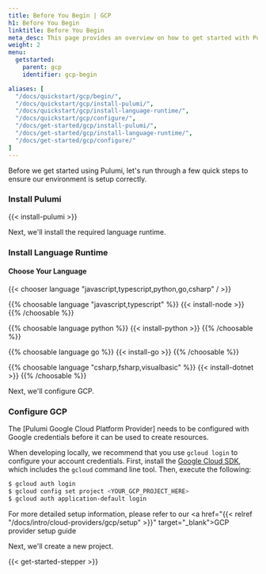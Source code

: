 ```yaml
---
title: Before You Begin | GCP
h1: Before You Begin
linktitle: Before You Begin
meta_desc: This page provides an overview on how to get started with Pulumi when starting an GCP project.
weight: 2
menu:
  getstarted:
    parent: gcp
    identifier: gcp-begin

aliases: [
  "/docs/quickstart/gcp/begin/",
  "/docs/quickstart/gcp/install-pulumi/",
  "/docs/quickstart/gcp/install-language-runtime/",
  "/docs/quickstart/gcp/configure/",
  "/docs/get-started/gcp/install-pulumi/",
  "/docs/get-started/gcp/install-language-runtime/",
  "/docs/get-started/gcp/configure/"
]
---
```


Before we get started using Pulumi, let's run through a few quick steps to ensure our environment is setup correctly.

### Install Pulumi

{{< install-pulumi >}}

Next, we'll install the required language runtime.

### Install Language Runtime

#### Choose Your Language

{{< chooser language "javascript,typescript,python,go,csharp" / >}}

{{% choosable language "javascript,typescript" %}}
{{< install-node >}}
{{% /choosable %}}

{{% choosable language python %}}
{{< install-python >}}
{{% /choosable %}}

{{% choosable language go %}}
{{< install-go >}}
{{% /choosable %}}

{{% choosable language "csharp,fsharp,visualbasic" %}}
{{< install-dotnet >}}
{{% /choosable %}}

Next, we'll configure GCP.

### Configure GCP

The [Pulumi Google Cloud Platform Provider] needs to be configured with Google credentials
before it can be used to create resources.

When developing locally, we recommend that you use `gcloud login` to configure your account credentials. First, install the [Google Cloud SDK](https://cloud.google.com/sdk/install), which includes the `gcloud` command line tool. Then, execute the following:

```bash
$ gcloud auth login
$ gcloud config set project <YOUR_GCP_PROJECT_HERE>
$ gcloud auth application-default login
```

For more detailed setup information, please refer to our <a href="{{< relref "/docs/intro/cloud-providers/gcp/setup" >}}" target="_blank">GCP provider setup guide</a>

Next, we'll create a new project.

{{< get-started-stepper >}}
